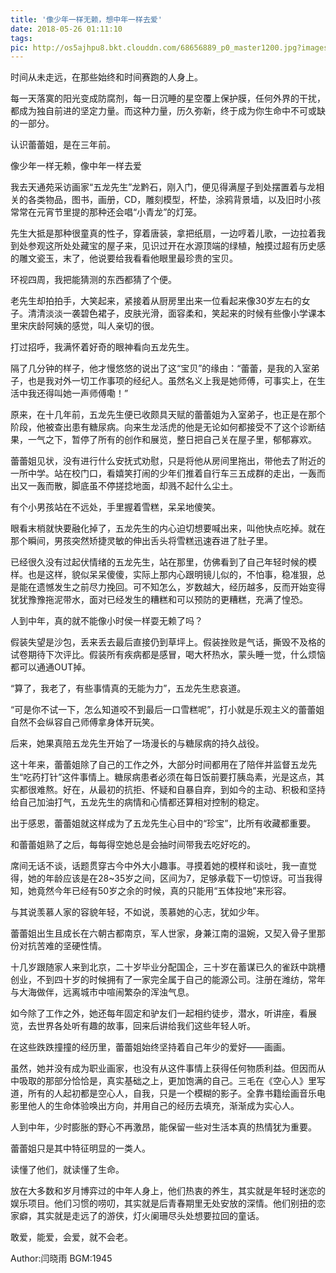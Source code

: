 ```yaml
---
title: '像少年一样无赖，想中年一样去爱'
date: 2018-05-26 01:11:10
tags:
pic: http://os5ajhpu8.bkt.clouddn.com/68656889_p0_master1200.jpg?imageslim
---
```

时间从未走远，在那些始终和时间赛跑的人身上。

每一天落寞的阳光变成防腐剂，每一日沉睡的星空覆上保护膜，任何外界的干扰，都成为独自前进的坚定力量。而这种力量，历久弥新，终于成为你生命中不可或缺的一部分。

认识蕾蕾姐，是在三年前。

像少年一样无赖，像中年一样去爱

我去天通苑采访画家“五龙先生”龙黔石，刚入门，便见得满屋子到处摆置着与龙相关的各类物品，图书，画册，CD，雕刻模型，杯垫，涂鸦背景墙，以及旧时小孩常常在元宵节里提的那种还会唱“小青龙”的灯笼。

先生大抵是那种很童真的性子，穿着唐装，拿把纸扇，一边哼着儿歌，一边拉着我到处参观这所处处藏宝的屋子来，见识过开在水源顶端的绿植，触摸过超有历史感的雕文瓷玉，末了，他说要给我看看他眼里最珍贵的宝贝。

环视四周，我把能猜测的东西都猜了个便。

老先生却拍拍手，大笑起来，紧接着从厨房里出来一位看起来像30岁左右的女子。清清淡淡一袭碧色裙子，皮肤光滑，面容柔和，笑起来的时候有些像小学课本里宋庆龄阿姨的感觉，叫人亲切的很。

打过招呼，我满怀着好奇的眼神看向五龙先生。

隔了几分钟的样子，他才慢悠悠的说出了这“宝贝”的缘由：“蕾蕾，是我的入室弟子，也是我对外一切工作事项的经纪人。虽然名义上我是她师傅，可事实上，在生活中我还得叫她一声师傅嘞！”

原来，在十几年前，五龙先生便已收颇具天赋的蕾蕾姐为入室弟子，也正是在那个阶段，他被查出患有糖尿病。向来生龙活虎的他是无论如何都接受不了这个诊断结果，一气之下，暂停了所有的创作和展览，整日把自己关在屋子里，郁郁寡欢。

蕾蕾姐见状，没有进行什么安抚式劝慰，只是将他从房间里拖出，带他去了附近的一所中学。站在校门口，看嬉笑打闹的少年们推着自行车三五成群的走出，一轰而出又一轰而散，脚底虽不停搓捻地面，却溅不起什么尘土。

有个小男孩站在不远处，手里握着雪糕，呆呆地傻笑。

眼看末梢就快要融化掉了，五龙先生的内心迫切想要喊出来，叫他快点吃掉。就在那个瞬间，男孩突然矫捷灵敏的伸出舌头将雪糕迅速吞进了肚子里。

已经很久没有过起伏情绪的五龙先生，站在那里，仿佛看到了自己年轻时候的模样。也是这样，貌似呆呆傻傻，实际上那内心跟明镜儿似的，不怕事，稳准狠，总是能在遗憾发生之前尽力挽回。可不知怎么，岁数越大，经历越多，反而开始变得犹犹豫豫拖泥带水，面对已经发生的糟糕和可以预防的更糟糕，充满了惶恐。

人到中年，真的就不能像小时侯一样耍无赖了吗？

假装失望是沙包，丢来丢去最后直接仍到草坪上。假装挫败是气话，撕毁不及格的试卷期待下次评比。假装所有疾病都是感冒，喝大杯热水，蒙头睡一觉，什么烦恼都可以通通OUT掉。

“算了，我老了，有些事情真的无能为力”，五龙先生悲哀道。

“可是你不试一下，怎么知道咬不到最后一口雪糕呢”，打小就是乐观主义的蕾蕾姐自然不会纵容自己师傅拿身体开玩笑。

后来，她果真陪五龙先生开始了一场漫长的与糖尿病的持久战役。

这十年来，蕾蕾姐除了自己的工作之外，大部分时间都用在了陪伴并监督五龙先生“吃药打针”这件事情上。糖尿病患者必须在每日饭前要打胰岛素，光是这点，其实都很难熬。好在，从最初的抗拒、怀疑和自暴自弃，到如今的主动、积极和坚持给自己加油打气，五龙先生的病情和心情都还算相对控制的稳定。

出于感恩，蕾蕾姐就这样成为了五龙先生心目中的“珍宝”，比所有收藏都重要。

和蕾蕾姐熟了之后，每每得空她总是会抽时间带我去吃好吃的。

席间无话不谈，话题贯穿古今中外大小趣事。寻摸着她的模样和谈吐，我一直觉得，她的年龄应该是在28~35岁之间，区间为7，足够承载下一切惊讶。可当我得知，她竟然今年已经有50岁之余的时候，真的只能用“五体投地”来形容。

与其说羡慕人家的容貌年轻，不如说，羡慕她的心志，犹如少年。

蕾蕾姐出生且成长在六朝古都南京，军人世家，身兼江南的温婉，又契入骨子里那份对抗苦难的坚硬性情。

十几岁跟随家人来到北京，二十岁毕业分配国企，三十岁在蓄谋已久的雀跃中跳槽创业，不到四十岁的时候拥有了一家完全属于自己的能源公司。注册在潍纺，常年与大海做伴，远离城市中喧闹繁杂的浑浊气息。

如今除了工作之外，她还每年固定和驴友们一起相约徒步，潜水，听讲座，看展览，去世界各处听有趣的故事，回来后讲给我们这些年轻人听。

在这些跌跌撞撞的经历里，蕾蕾姐始终坚持着自己年少的爱好——画画。

虽然，她并没有成为职业画家，也没有从这件事情上获得任何物质利益。但因而从中吸取的那部分恰恰是，真实基础之上，更加饱满的自己。三毛在《空心人》里写道，所有的人起初都是空心人，自我，只是一个模糊的影子。全靠书籍绘画音乐电影里他人的生命体验唤出方向，并用自己的经历去填充，渐渐成为实心人。

人到中年，少时膨胀的野心不再激昂，能保留一些对生活本真的热情犹为重要。

蕾蕾姐只是其中特征明显的一类人。

读懂了他们，就读懂了生命。

放在大多数和岁月博弈过的中年人身上，他们热衷的养生，其实就是年轻时迷恋的娱乐项目。他们习惯的唠叨，其实就是后青春期里无处安放的深情。他们别扭的恋家癖，其实就是走远了的游侠，灯火阑珊尽头处想要拉回的童话。

敢爱，能爱，会爱，就不会老。

Author:闫晓雨
BGM:1945
